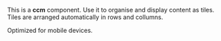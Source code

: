 This is a **ccm** component.
Use it to organise and display content
as tiles. Tiles are arranged automatically
in rows and collumns. 

Optimized for mobile devices.
